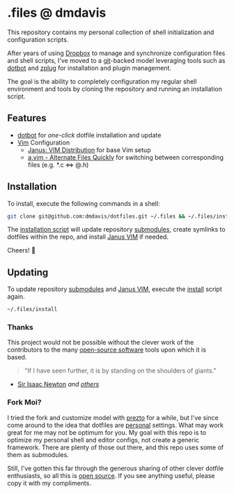 # .files @ dmdavis
This repository contains my personal collection of shell initialization and configuration scripts.

After years of using [Dropbox][] to manage and synchronize configuration files and shell scripts, I've moved to a [git][]-backed model leveraging tools such as [dotbot][] and [zplug][] for installation and plugin management.

The goal is the ability to completely configuration my regular shell environment and tools by cloning the repository and running an installation script.

## Features

* [dotbot][] for *one-click* dotfile installation and update
* [Vim][] Configuration
  * [Janus: VIM Distribution][janus] for base Vim setup
  * [a.vim - Alternate Files Quickly][a.vim] for switching between corresponding files (e.g. *.c ⇔ @.h)

## Installation

To install, execute the following commands in a shell:

```bash
git clone git@github.com:dmdavis/dotfiles.git ~/.files && ~/.files/install
```

The [installation script](install) will update repository [submodules](./.gitmodules), create symlinks to dotfiles within the repo, and install [Janus VIM][janus] if needed.

Cheers! :beer:

## Updating

To update repository [submodules](.gitmodules) and [Janus VIM][janus], execute the [install](./install) script again.

```bash
~/.files/install
```

### Thanks

This project would not be possible without the clever work of the contributors to the many [open-source software](w-oss) tools upon which it is based.

> "If I have seen further, it is by standing on the shoulders of giants."

- [Sir Isaac Newton][w-isaac] *and [others][w-giants]*

### Fork Moi?

I tried the fork and customize model with [prezto][] for a while, but I've since come around to the idea that dotfiles are [personal][] settings. What may work great for me may not be optimum for you. My goal with this repo is to optimize my personal shell and editor configs, not create a generic framework. There are plenty of those out there, and this repo uses some of them as submodules.

Still, I've gotten this far through the generous sharing of other clever dotfile enthusiasts, so all this is [open source](LICENSE). If you see anything useful, please copy it with my compliments.

[a.vim]:    http://www.vim.org/scripts/script.php?script_id=31
[dotbot]:   https://github.com/anishathalye/dotbot
[Dropbox]:  https://www.dropbox.com
[git]:      https://git-scm.com
[janus]:    https://github.com/carlhuda/janus
[personal]: http://www.anishathalye.com/2014/08/03/managing-your-dotfiles/
[prezto]:   [https://github.com/sorin-ionescu/prezto]
[Vim]:      http://www.vim.org
[w-giants]: https://en.wikipedia.org/wiki/Standing_on_the_shoulders_of_giants
[w-isaac]:  https://en.wikipedia.org/wiki/Isaac_Newton
[w-oss]:    https://en.wikipedia.org/wiki/Open-source_software
[zplug]:    https://github.com/b4b4r07/zplug
